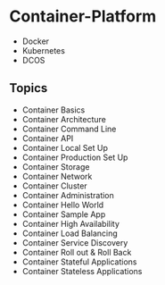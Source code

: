 # Container-Platform

-   Docker
-   Kubernetes
-   DCOS





**Topics**
-
-   Container Basics
-   Container Architecture
-   Container Command Line
-   Container API 
-   Container Local Set Up
-   Container Production Set Up
-   Container Storage
-   Container Network
-   Container Cluster
-   Container Administration 
-   Container Hello World
-   Container Sample App
-   Container High Availability 
-   Container Load Balancing
-   Container Service Discovery
-   Container Roll out & Roll Back
-   Container Stateful Applications
-   Container Stateless Applications 
